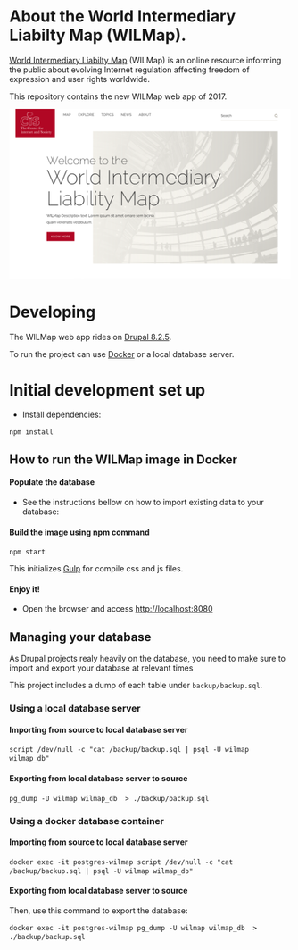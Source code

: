 # About the World Intermediary Liabilty Map (WILMap).
[World Intermediary Liabilty Map](http://cyberlaw.stanford.edu/our-work/projects/world-intermediary-liability-map-wilmap) (WILMap) is an online resource informing the public about evolving Internet regulation affecting freedom of expression and user rights worldwide.

This repository contains the new WILMap web app of 2017.

![Cover picture](/code/themes/wilmap/screenshot.png?raw=true "Cover Home page")

# Developing

The WILMap web app rides on [Drupal 8.2.5](https://www.drupal.org/project/drupal/releases/8.2.5).

To run the project can use [Docker](https://www.docker.com/) or a local database server.

# Initial development set up
- Install dependencies:
```
npm install
```

## How to run the WILMap image in Docker
#### Populate the database
 * See the instructions bellow on how to import existing data to your database:

#### Build the image using npm command
 ```
 npm start
 ```
 This initializes [Gulp](http://gulpjs.com/) for compile css and js files.

#### Enjoy it!
  * Open the browser and access [http://localhost:8080](http://localhost:8080)


## Managing your database

As Drupal projects realy heavily on the database, you need to make sure to import and export your database at relevant times

This project includes a dump of each table under `backup/backup.sql`.

### Using a local database server

#### Importing from source to local database server

```
script /dev/null -c "cat /backup/backup.sql | psql -U wilmap wilmap_db"
```

#### Exporting from local database server to source

```
pg_dump -U wilmap wilmap_db  > ./backup/backup.sql
```

### Using a docker database container

#### Importing from source to local database server

```
docker exec -it postgres-wilmap script /dev/null -c "cat /backup/backup.sql | psql -U wilmap wilmap_db"
```

#### Exporting from local database server to source

Then, use this command to export the database:

```
docker exec -it postgres-wilmap pg_dump -U wilmap wilmap_db  > ./backup/backup.sql
```
